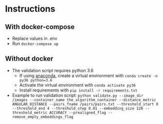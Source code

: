 # Instructions

## With docker-compose
* Replace values in .env
* Run ```docker-compose up```

## Without docker
* The validation script requires python 3.6
    * If using [anaconda](https://www.anaconda.com/download/), create a virtual environment with ```conda create -n py36 python=3.6```
    * Activate the virtual environment with ```conda activate py36```
    * Install requirements with ```pip install -r requirements.txt```
* Example to run validation script: ```python validate.py --image_dir /images --container_name the_algorithm_container --distance_metric ANGULAR_DISTANCE --pairs_fname /pairs/pairs.txt --threshold_start 0 --threshold_end 4 --threshold_step 0.01 --embedding_size 128 --threshold_metric ACCURACY --prealigned_flag --remove_empty_embeddings_flag```
